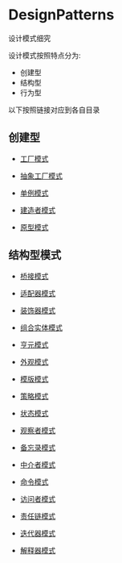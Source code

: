 # DesignPatterns
设计模式细究

设计模式按照特点分为:
* 创建型
* 结构型
* 行为型

以下按照链接对应到各自目录

## 创建型

* [工厂模式](https://github.com/chenbokaix250/DesignPatterns/tree/main/%E5%B7%A5%E5%8E%82%E6%A8%A1%E5%BC%8F)

* [抽象工厂模式](https://github.com/chenbokaix250/DesignPatterns/tree/main/%E6%8A%BD%E8%B1%A1%E5%B7%A5%E5%8E%82%E6%A8%A1%E5%BC%8F)

* [单例模式](https://github.com/chenbokaix250/DesignPatterns/tree/main/%E5%8D%95%E4%BE%8B%E6%A8%A1%E5%BC%8F)

* [建造者模式](https://github.com/chenbokaix250/DesignPatterns/tree/main/%E5%BB%BA%E9%80%A0%E8%80%85%E6%A8%A1%E5%BC%8F/BuildPattern)

* [原型模式](https://github.com/chenbokaix250/DesignPatterns/tree/main/%E5%8E%9F%E5%9E%8B%E6%A8%A1%E5%BC%8F)

## 结构型模式

* [桥接模式](https://github.com/chenbokaix250/DesignPatterns/tree/main/%E6%A1%A5%E6%8E%A5%E6%A8%A1%E5%BC%8F)

* [适配器模式](https://github.com/chenbokaix250/DesignPatterns/tree/main/%E9%80%82%E9%85%8D%E5%99%A8%E6%A8%A1%E5%BC%8F)
* [装饰器模式](https://github.com/chenbokaix250/DesignPatterns/tree/main/%E8%A3%85%E9%A5%B0%E5%99%A8%E6%A8%A1%E5%BC%8F)
* [组合实体模式](https://github.com/chenbokaix250/DesignPatterns/tree/main/%E7%BB%84%E5%90%88%E5%AE%9E%E4%BD%93%E6%A8%A1%E5%BC%8F)
* [亨元模式](https://github.com/chenbokaix250/DesignPatterns/tree/main/%E4%BA%A8%E5%85%83%E6%A8%A1%E5%BC%8F/flyweight)
* [外观模式](https://github.com/chenbokaix250/DesignPatterns/tree/main/%E5%A4%96%E8%A7%82%E6%A8%A1%E5%BC%8F)
* [模版模式](https://github.com/chenbokaix250/DesignPatterns/tree/main/%E6%A8%A1%E7%89%88%E6%A8%A1%E5%BC%8F)
* [策略模式](https://github.com/chenbokaix250/DesignPatterns/tree/main/%E7%AD%96%E7%95%A5%E6%A8%A1%E5%BC%8F)
* [状态模式]()
* [观察者模式](https://github.com/chenbokaix250/DesignPatterns/tree/main/%E8%A7%82%E5%AF%9F%E8%80%85%E6%A8%A1%E5%BC%8F)
* [备忘录模式](https://github.com/chenbokaix250/DesignPatterns/tree/main/%E5%A4%87%E5%BF%98%E5%BD%95%E6%A8%A1%E5%BC%8F/memento)
* [中介者模式](https://github.com/chenbokaix250/DesignPatterns/tree/main/%E4%B8%AD%E4%BB%8B%E8%80%85%E6%A8%A1%E5%BC%8F)
* [命令模式](https://github.com/chenbokaix250/DesignPatterns/tree/main/%E5%91%BD%E4%BB%A4%E6%A8%A1%E5%BC%8F)
* [访问者模式](https://github.com/chenbokaix250/DesignPatterns/tree/main/%E8%AE%BF%E9%97%AE%E8%80%85%E6%A8%A1%E5%BC%8F/visitor)
* [责任链模式](https://github.com/chenbokaix250/DesignPatterns/tree/main/%E8%B4%A3%E4%BB%BB%E9%93%BE%E6%A8%A1%E5%BC%8F/chain_of_responsibility)
* [迭代器模式](https://github.com/chenbokaix250/DesignPatterns/tree/main/%E8%BF%AD%E4%BB%A3%E5%99%A8%E6%A8%A1%E5%BC%8F/iterator)
* [解释器模式](https://github.com/chenbokaix250/DesignPatterns/tree/main/%E8%A7%A3%E9%87%8A%E5%99%A8%E6%A8%A1%E5%BC%8F/Interpreter)

